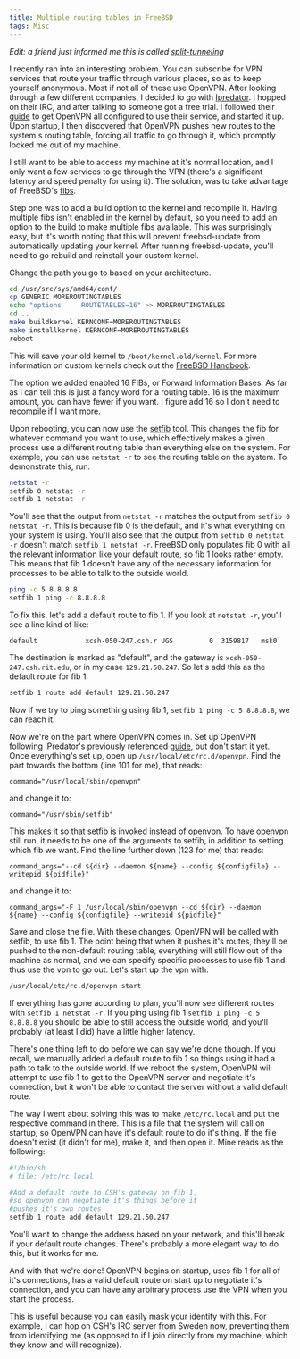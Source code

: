 ```yaml
---
title: Multiple routing tables in FreeBSD
tags: Misc
---
```


*Edit: a friend just informed me this is called
[split-tunneling](http://en.wikipedia.org/wiki/Split_tunneling)*

I recently ran into an interesting problem. You can subscribe for VPN services
that route your traffic through various places, so as to keep yourself
anonymous. Most if not all of these use OpenVPN. After looking through a few
different companies, I decided to go with
[Ipredator](https://www.ipredator.se/). I hopped on their IRC, and after talking
to someone got a free trial. I followed their
[guide](https://www.ipredator.se/guide/openvpn/freebsd/native) to get OpenVPN
all configured to use their service, and started it up. Upon startup, I then
discovered that OpenVPN pushes new routes to the system's routing table, forcing
all traffic to go through it, which promptly locked me out of my machine.

I still want to be able to access my machine at it's normal location, and I only
want a few services to go through the VPN (there's a significant latency and
speed penalty for using it). The solution, was to take advantage of FreeBSD's
[fibs](http://www.freebsd.org/cgi/man.cgi?query=setfib&apropos=0&sektion=0&manpath=FreeBSD+9.2-RELEASE&arch=default&format=html).

Step one was to add a build option to the kernel and recompile it. Having
multiple fibs isn't enabled in the kernel by default, so you need to add an
option to the build to make multiple fibs available. This was surprisingly easy,
but it's worth noting that this will prevent freebsd-update from automatically 
updating your kernel. After running freebsd-update, you'll need to go rebuild 
and reinstall your custom kernel. 

Change the path you go to based on your architecture.

```bash
cd /usr/src/sys/amd64/conf/
cp GENERIC MOREROUTINGTABLES
echo "options     ROUTETABLES=16" >> MOREROUTINGTABLES
cd ..
make buildkernel KERNCONF=MOREROUTINGTABLES
make installkernel KERNCONF=MOREROUTINGTABLES
reboot
```

This will save your old kernel to `/boot/kernel.old/kernel`. For more
information on custom kernels check out the [FreeBSD
Handbook](http://www.freebsd.org/doc/handbook/kernelconfig-building.html).

The option we added enabled 16 FIBs, or Forward Information Bases. As far as I
can tell this is just a fancy word for a routing table. 16 is the maximum
amount, you can have fewer if you want. I figure add 16 so I don't need to
recompile if I want more.

Upon rebooting, you can now use the
[setfib](http://www.freebsd.org/cgi/man.cgi?query=setfib&apropos=0&sektion=0&manpath=FreeBSD+9.2-RELEASE&arch=default&format=html)
tool. This changes the fib for whatever command you want to use, which
effectively makes a given process use a different routing table than everything
else on the system. For example, you can use `netstat -r` to see the routing
table on the system. To demonstrate this, run:

```bash
netstat -r
setfib 0 netstat -r
setfib 1 netstat -r
```

You'll see that the output from `netstat -r` matches the output from `setfib 0
netstat -r`. This is because fib 0 is the default, and it's what everything on
your system is using. You'll also see that the output from `setfib 0 netstat -r`
doesn't match `setfib 1 netstat -r`. FreeBSD only populates fib 0 with all the
relevant information like your default route, so fib 1 looks rather empty. This
means that fib 1 doesn't have any of the necessary information for processes to
be able to talk to the outside world.

```bash
ping -c 5 8.8.8.8
setfib 1 ping -c 8.8.8.8
```

To fix this, let's add a default route to fib 1. If you look at `netstat -r`,
you'll see a line kind of like:

    default            xcsh-050-247.csh.r UGS         0  3159817   msk0

The destination is marked as "default", and the gateway is
`xcsh-050-247.csh.rit.edu`, or in my case `129.21.50.247`. So let's add this as
the default route for fib 1.

```bash
setfib 1 route add default 129.21.50.247
```

Now if we try to ping something using fib 1, `setfib 1 ping -c 5 8.8.8.8`, we
can reach it.

Now we're on the part where OpenVPN comes in. Set up OpenVPN following
IPredator's previously referenced
[guide](https://www.ipredator.se/guide/openvpn/freebsd/native), but don't start
it yet. Once everything's set up, open up `/usr/local/etc/rc.d/openvpn`. Find
the part towards the bottom (line 101 for me), that reads:

    command="/usr/local/sbin/openvpn"
    
and change it to:

    command="/usr/sbin/setfib"
    
This makes it so that setfib is invoked instead of openvpn. To have openvpn
still run, it needs to be one of the arguments to setfib, in addition to setting
which fib we want. Find the line further down (123 for me) that reads:

    command_args="--cd ${dir} --daemon ${name} --config ${configfile} --writepid ${pidfile}"

and change it to:

    command_args="-F 1 /usr/local/sbin/openvpn --cd ${dir} --daemon ${name} --config ${configfile} --writepid ${pidfile}"

Save and close the file. With these changes, OpenVPN will be called with setfib,
to use fib 1. The point being that when it pushes it's routes, they'll be 
pushed to the non-default routing table, everything will still flow out of the
machine as normal, and we can specify specific processes to use fib 1 and thus
use the vpn to go out. Let's start up the vpn with:

```bash
/usr/local/etc/rc.d/openvpn start
```

If everything has gone according to plan, you'll now see different routes with
`setfib 1 netstat -r`. If you ping using fib 1 `setfib 1 ping -c 5 8.8.8.8` you
should be able to still access the outside world, and you'll probably (at least
I did) have a little higher latency.

There's one thing left to do before we can say we're done though. If you recall,
we manually added a default route to fib 1 so things using it had a path to talk
to the outside world. If we reboot the system, OpenVPN will attempt to use fib 1
to get to the OpenVPN server and negotiate it's connection, but it won't be able
to contact the server without a valid default route.

The way I went about solving this was to make `/etc/rc.local` and put the
respective command in there. This is a file that the system will call on
startup, so OpenVPN can have it's default route to do it's thing. If the file
doesn't exist (it didn't for me), make it, and then open it. Mine reads as the
following:

```bash
#!/bin/sh
# file: /etc/rc.local

#Add a default route to CSH's gateway on fib 1,
#so openvpn can negotiate it's things before it
#pushes it's own routes
setfib 1 route add default 129.21.50.247
```

You'll want to change the address based on your network, and this'll break if
your default route changes. There's probably a more elegant way to do this, but
it works for me.

And with that we're done! OpenVPN begins on startup, uses fib 1 for all of it's
connections, has a valid default route on start up to negotiate it's connection,
and you can have any arbitrary process use the VPN when you start the process.

This is useful because you can easily mask your identity with this. For example,
I can hop on CSH's IRC server from Sweden now, preventing them from identifying
me (as opposed to if I join directly from my machine, which they know and will
recognize).
